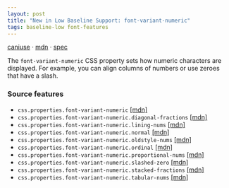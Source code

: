 ```yaml
---
layout: post
title: "New in Low Baseline Support: font-variant-numeric"
tags: baseline-low font-features
---
```


[caniuse](https://caniuse.com/?search=font-variant-numeric) · [mdn](https://developer.mozilla.org/en-US/search?q=font-variant-numeric) · [spec](https://drafts.csswg.org/css-fonts-4/#font-variant-numeric-prop)

The `font-variant-numeric` CSS property sets how numeric characters are displayed. For example, you can align columns of numbers or use zeroes that have a slash.

### Source features

- ``css.properties.font-variant-numeric`` [[mdn]](https://developer.mozilla.org/en-US/search?q=css.properties.font-variant-numeric)
- ``css.properties.font-variant-numeric.diagonal-fractions`` [[mdn]](https://developer.mozilla.org/en-US/search?q=css.properties.font-variant-numeric.diagonal-fractions)
- ``css.properties.font-variant-numeric.lining-nums`` [[mdn]](https://developer.mozilla.org/en-US/search?q=css.properties.font-variant-numeric.lining-nums)
- ``css.properties.font-variant-numeric.normal`` [[mdn]](https://developer.mozilla.org/en-US/search?q=css.properties.font-variant-numeric.normal)
- ``css.properties.font-variant-numeric.oldstyle-nums`` [[mdn]](https://developer.mozilla.org/en-US/search?q=css.properties.font-variant-numeric.oldstyle-nums)
- ``css.properties.font-variant-numeric.ordinal`` [[mdn]](https://developer.mozilla.org/en-US/search?q=css.properties.font-variant-numeric.ordinal)
- ``css.properties.font-variant-numeric.proportional-nums`` [[mdn]](https://developer.mozilla.org/en-US/search?q=css.properties.font-variant-numeric.proportional-nums)
- ``css.properties.font-variant-numeric.slashed-zero`` [[mdn]](https://developer.mozilla.org/en-US/search?q=css.properties.font-variant-numeric.slashed-zero)
- ``css.properties.font-variant-numeric.stacked-fractions`` [[mdn]](https://developer.mozilla.org/en-US/search?q=css.properties.font-variant-numeric.stacked-fractions)
- ``css.properties.font-variant-numeric.tabular-nums`` [[mdn]](https://developer.mozilla.org/en-US/search?q=css.properties.font-variant-numeric.tabular-nums)
